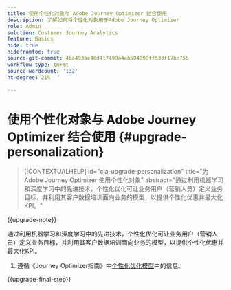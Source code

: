 ```yaml
---
title: 使用个性化对象与 Adobe Journey Optimizer 结合使用
description: 了解如何将个性化对象用于Adobe Journey Optimizer
role: Admin
solution: Customer Journey Analytics
feature: Basics
hide: true
hidefromtoc: true
source-git-commit: 4ba493ae40d417499a4ab584898ff533f17be755
workflow-type: tm+mt
source-wordcount: '132'
ht-degree: 21%

---
```


# 使用个性化对象与 Adobe Journey Optimizer 结合使用 {#upgrade-personalization}

<!-- markdownlint-disable MD034 -->

>[!CONTEXTUALHELP]
>id="cja-upgrade-personalization"
>title="为 Adobe Journey Optimizer 使用个性化对象"
>abstract="通过利用机器学习和深度学习中的先进技术，个性化优化可让业务用户（营销人员）定义业务目标，并利用其客户数据培训面向业务的模型，以提供个性化优惠并最大化KPI。"

<!-- markdownlint-enable MD034 -->

{{upgrade-note}}

通过利用机器学习和深度学习中的先进技术，个性化优化可让业务用户（营销人员）定义业务目标，并利用其客户数据培训面向业务的模型，以提供个性化优惠并最大化KPI。

1. 遵循《Journey Optimizer指南》中[个性化优化模型](https://experienceleague.adobe.com/en/docs/journey-optimizer/using/decisioning/offer-decisioning/rankings/ai-models/personalized-optimization-model)中的信息。

{{upgrade-final-step}}

<!--

The result of the personalization object ends up in a dataset. The result of experimentation. When a customer has used AA with Target, that ends up in a complete different space than when they're migrating to CJA and they're going to use CJA with Adobe Target. 

Target was the old way of setting up an A/B test or experimentation. Then ensuring the results of those tests in Target ended up in AA for reporting. Now if you're using Target, instead of saying that you want the data in Target, you can now select CJA as your reporting source for an Adobe Target activity. So if a customer is doing this in AA and they want to move to CJA, ...

If a customer has AJO, and is using Offers in AJO, then they can set up offers, and that also creates datasets in Platform... But that's not relevant with upgrade, exactly.



Questions we need to answer:

1. How do we determine the personalization criteria (Red for user A and blue for User B)

1. What do we implement on the site to determine the red / blue object?


2 ways we can do it:

Manually rendering content or Automatically rendering content. 


## Manual implementation of the Web SDK


## Mobile SDK implementation 





## Tags

-->

